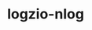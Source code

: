 ---
title: logzio-nlog
url: https://github.com/kylewest/logzio-nlog
logo:
  logofile: dotnet.svg
  orientation: vertical
shipping-summary:
  data-source: .NET code
---